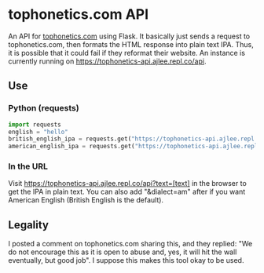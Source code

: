 # tophonetics.com API
An API for [tophonetics.com](https://www.tophonetics.com/) using Flask. It basically just sends a request to tophonetics.com, then formats the HTML response into plain text IPA. Thus, it is possible that it could fail if they reformat their website. An instance is currently running on https://tophonetics-api.ajlee.repl.co/api. 

## Use
### Python (requests)
```python
import requests
english = "hello"
british_english_ipa = requests.get("https://tophonetics-api.ajlee.repl.co/api", data={"text": english}).text
american_english_ipa = requests.get("https://tophonetics-api.ajlee.repl.co/api", data={"text": english, "dialect": "am"}).text
```
### In the URL
Visit https://tophonetics-api.ajlee.repl.co/api?text=[text] in the browser to get the IPA in plain text. You can also add "&dialect=am" after if you want American English (British English is the default).

## Legality
I posted a comment on tophonetics.com sharing this, and they replied: "We do not encourage this as it is open to abuse and, yes, it will hit the wall eventually, but good job". I suppose this makes this tool okay to be used.
